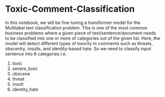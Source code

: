 # Toxic-Comment-Classification
In this notebook, we will be fine tuning a transformer model for the Multilabel text classification problem. This is one of the most common business problems where a given piece of text/sentence/document needs to be classified into one or more of categories out of the given list.
Here, the model will detect different types of toxicity in comments such as threats, obscenity, insults, and identity-based hate. So we need to classify input sentence into 6 categories i.e.
1. toxic
2. severe_toxic
3. obscene
4. threat
5. insult
6. identity_hate
